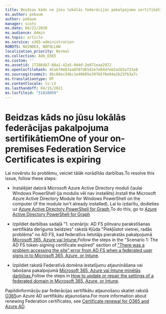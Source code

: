 ```yaml
---
title: Beidzas kāds no jūsu lokālās federācijas pakalpojuma sertifikātiem
ms.author: pebaum
author: pebaum
manager: scotv
ms.date: 04/21/2020
ms.audience: Admin
ms.topic: article
ms.service: o365-administration
ROBOTS: NOINDEX, NOFOLLOW
localization_priority: Normal
ms.collection: Adm_O365
ms.custom: ''
ms.assetid: 172084b7-68a1-42a5-944d-2e871eaa2972
ms.openlocfilehash: 45a679e83aa8f07d65d2e7e84d7eb2a2b5a721e8
ms.sourcegitcommit: 8bc60ec34bc1e40685e3976576e04a2623f63a7c
ms.translationtype: MT
ms.contentlocale: lv-LV
ms.lasthandoff: 04/15/2021
ms.locfileid: "51810059"
---
```

# <a name="one-of-your-on-premises-federation-service-certificates-is-expiring"></a><span data-ttu-id="d83da-102">Beidzas kāds no jūsu lokālās federācijas pakalpojuma sertifikātiem</span><span class="sxs-lookup"><span data-stu-id="d83da-102">One of your on-premises Federation Service Certificates is expiring</span></span>

<span data-ttu-id="d83da-103">Lai novērstu šo problēmu, veiciet tālāk norādītās darbības.</span><span class="sxs-lookup"><span data-stu-id="d83da-103">To resolve this issue, follow these steps:</span></span>
  
- <span data-ttu-id="d83da-104">Instalējiet datorā Microsoft Azure Active Directory moduli čaulai Windows PowerShell (ja modulis vēl nav instalēts).</span><span class="sxs-lookup"><span data-stu-id="d83da-104">Install the Microsoft Azure Active Directory Module for Windows PowerShell on the computer (if the module isn't already installed).</span></span> <span data-ttu-id="d83da-105">Lai to izdarītu, dodieties uz [Azure Active Directory PowerShell for Graph ](https://docs.microsoft.com/powershell/azure/active-directory/install-adv2?view=azureadps-2.0)</span><span class="sxs-lookup"><span data-stu-id="d83da-105">To do this, go to [Azure Active Directory PowerShell for Graph ](https://docs.microsoft.com/powershell/azure/active-directory/install-adv2?view=azureadps-2.0)</span></span>
    
- <span data-ttu-id="d83da-106">Izpildiet darbības sadaļā "1. scenārijs: AD FS pilnvaru parakstīšanas sertifikāta derīgums beidzies" rakstā Kļūda "Piekļūstot vietnei, radās problēma" no AD FS, kad federatīvs lietotājs pierakstās pakalpojumā [Microsoft 365, Azure vai Intune.](https://support.microsoft.com/help/2713898/there-was-a-problem-accessing-the-site-error-from-ad-fs-when-a-federat)</span><span class="sxs-lookup"><span data-stu-id="d83da-106">Follow the steps in the "Scenario 1: The AD FS token-signing certificate expired" section of ["There was a problem accessing the site" error from AD FS when a federated user signs in to Microsoft 365, Azure, or Intune](https://support.microsoft.com/help/2713898/there-was-a-problem-accessing-the-site-error-from-ad-fs-when-a-federat).</span></span>
    
- <span data-ttu-id="d83da-107">Izpildiet rakstā Federatīvā domēna iestatījumu atjaunināšana vai labošana pakalpojumā [Microsoft 365, Azure vai Intune minētās darbības.](https://support.microsoft.com/help/2647048/how-to-update-or-repair-the-settings-of-a-federated-domain-in-office-3)</span><span class="sxs-lookup"><span data-stu-id="d83da-107">Follow the steps in [How to update or repair the settings of a federated domain in Microsoft 365, Azure, or Intune](https://support.microsoft.com/help/2647048/how-to-update-or-repair-the-settings-of-a-federated-domain-in-office-3).</span></span>
    
<span data-ttu-id="d83da-108">Papildinformāciju par federācijas sertifikātu atjaunošanu skatiet rakstā [O365](https://docs.microsoft.com/azure/active-directory/connect/active-directory-aadconnect-o365-certs)un Azure AD sertifikātu atjaunošana.</span><span class="sxs-lookup"><span data-stu-id="d83da-108">For more information about renewing Federation certificates, see [Certificate renewal for O365 and Azure AD](https://docs.microsoft.com/azure/active-directory/connect/active-directory-aadconnect-o365-certs).</span></span>
  

